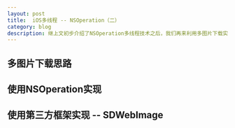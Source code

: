 ```yaml
---
layout:	post
title: 	iOS多线程 -- NSOperation（二）
category: blog
description: 继上文初步介绍了NSOperation多线程技术之后，我们再来利用多图片下载实例说明NSOperation如何实现多线程。
---
```


## 多图片下载思路

## 使用NSOperation实现

## 使用第三方框架实现 -- SDWebImage